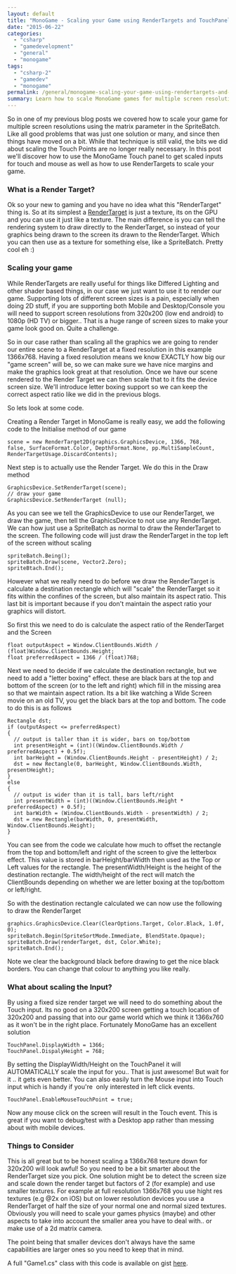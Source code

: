 ```yaml
---
layout: default
title: "MonoGame - Scaling your Game using RenderTargets and TouchPanel"
date: "2015-06-22"
categories: 
  - "csharp"
  - "gamedevelopment"
  - "general"
  - "monogame"
tags: 
  - "csharp-2"
  - "gamedev"
  - "monogame"
permalink: /general/monogame-scaling-your-game-using-rendertargets-and-touchpanel/
summary: Learn how to scale MonoGame games for multiple screen resolutions using RenderTargets and TouchPanel for consistent gameplay across devices.
---
```


So in one of my previous blog posts we covered how to scale your game for multiple screen resolutions using the matrix parameter in the SpriteBatch. Like all good problems that was just one solution or many, and since then things have moved on a bit. While that technique is still valid, the bits we did about scaling the Touch Points are no longer really necessary. In this post we'll discover how to use the MonoGame Touch panel to get scaled inputs for touch and mouse as well as how to use RenderTargets to scale your game.

### **What is a Render Target?**

Ok so your new to gaming and you have no idea what this "RenderTarget" thing is. So at its simplest a [RenderTarget](https://msdn.microsoft.com/en-us/library/microsoft.xna.framework.graphics.rendertarget2d.aspx) is just a texture, its on the GPU and you can use it just like a texture. The main difference is you can tell the rendering system to draw directly to the RenderTarget, so instead of your graphics being drawn to the screen its drawn to the RenderTarget. Which you can then use as a texture for something else, like a SpriteBatch. Pretty cool eh :)

### Scaling your game

While RenderTargets are really useful for things like Differed Lighting and other shader based things, in our case we just want to use it to render our game. Supporting lots of different screen sizes is a pain, especially when doing 2D stuff, if you are supporting both Mobile and Desktop/Console you will need to support screen resolutions from 320x200 (low end android) to 1080p (HD TV) or bigger.. That is a huge range of screen sizes to make your game look good on. Quite a challenge.

So in our case rather than scaling all the graphics we are going to render our entire scene to a RenderTarget at a fixed resolution in this example 1366x768. Having a fixed resolution means we know EXACTLY how big our "game screen" will be, so we can make sure we have nice margins and make the graphics look great at that resolution. Once we have our scene rendered to the Render Target we can then scale that to it fits the device screen size. We'll introduce letter boxing support so we can keep the correct aspect ratio like we did in the previous blogs.

So lets look at some code.

Creating a Render Target in MonoGame is really easy, we add the following code to the Initialise method of our game

```
scene = new RenderTarget2D(graphics.GraphicsDevice, 1366, 768, false, SurfaceFormat.Color, DepthFormat.None, pp.MultiSampleCount, RenderTargetUsage.DiscardContents);
```

Next step is to actually use the Render Target. We do this in the Draw method

```
GraphicsDevice.SetRenderTarget(scene);
// draw your game
GraphicsDevice.SetRenderTarget (null);
```

As you can see we tell the GraphicsDevice to use our RenderTarget, we draw the game, then tell the GraphicsDevice to not use any RenderTarget. We can how just use a SpriteBatch as normal to draw the RenderTarget to the screen. The following code will just draw the RenderTarget in the top left of the screen without scaling

```
spriteBatch.Being();
spriteBatch.Draw(scene, Vector2.Zero);
spriteBtach.End();
```

However what we really need to do before we draw the RenderTarget is calculate a destination rectangle which will "scale" the RenderTarget so it fits within the confines of the screen, but also maintain its aspect ratio. This last bit is important because if you don't maintain the aspect ratio your graphics will distort.

So first this we need to do is calculate the aspect ratio of the RenderTarget and the Screen

```
float outputAspect = Window.ClientBounds.Width / (float)Window.ClientBounds.Height;
float preferredAspect = 1366 / (float)768;
```

Next we need to decide if we calculate the destination rectangle, but we need to add a "letter boxing" effect. these are black bars at the top and bottom of the screen (or to the left and right) which fill in the missing area so that we maintain aspect ration. Its a bit like watching a Wide Screen movie on an old TV, you get the black bars at the top and bottom. The code to do this is as follows

```
Rectangle dst;
if (outputAspect <= preferredAspect)
{
  // output is taller than it is wider, bars on top/bottom
  int presentHeight = (int)((Window.ClientBounds.Width / preferredAspect) + 0.5f);
  int barHeight = (Window.ClientBounds.Height - presentHeight) / 2;
  dst = new Rectangle(0, barHeight, Window.ClientBounds.Width, presentHeight);
}
else
{
  // output is wider than it is tall, bars left/right
  int presentWidth = (int)((Window.ClientBounds.Height * preferredAspect) + 0.5f);
  int barWidth = (Window.ClientBounds.Width - presentWidth) / 2;
  dst = new Rectangle(barWidth, 0, presentWidth, Window.ClientBounds.Height);
}
```

You can see from the code we calculate how much to offset the rectangle from the top and bottom/left and right of the screen to give the letterbox effect. This value is stored in barHeight/barWidth then used as the Top or Left values for the rectangle. The presentWidth/Height is the height of the destination rectangle. The width/height of the rect will match the ClientBounds depending on whether we are letter boxing at the top/bottom or left/right.

So with the destination rectangle calculated we can now use the following to draw the RenderTarget

```
graphics.GraphicsDevice.Clear(ClearOptions.Target, Color.Black, 1.0f, 0);
spriteBatch.Begin(SpriteSortMode.Immediate, BlendState.Opaque);
spriteBatch.Draw(renderTarget, dst, Color.White);
spriteBatch.End();
```

Note we clear the background black before drawing to get the nice black borders. You can change that colour to anything you like really.

### What about scaling the Input?

By using a fixed size render target we will need to do something about the Touch input. Its no good on a 320x200 screen getting a touch location of 320x200 and passing that into our game world which we think it 1366x760 as it won't be in the right place. Fortunately MonoGame has an excellent solution

```
TouchPanel.DisplayWidth = 1366;
TouchPanel.DispalyHeight = 768;
```

By setting the DisplayWidth/Height on the TouchPanel it will AUTOMATICALLY scale the input for you.. That is just awesome! But wait for it .. it gets even better. You can also easily turn the Mouse input into Touch input which is handy if you're  only interested in left click events.

```
TouchPanel.EnableMouseTouchPoint = true;
```

Now any mouse click on the screen will result in the Touch event. This is great if you want to debug/test with a Desktop app rather than messing about with mobile devices.

### Things to Consider

This is all great but to be honest scaling a 1366x768 texture down for 320x200 will look awful! So you need to be a bit smarter about the RenderTarget size you pick. One solution might be to detect the screen size and scale down the render target but factors of 2 (for example) and use smaller textures. For example at full resolution 1366x768 you use hight res textures (e.g @2x on iOS) but on lower resolution devices you use a RenderTarget of half the size of your normal one and normal sized textures. Obviously you will need to scale your games physics (maybe) and other aspects to take into account the smaller area you have to deal with.. or make use of a 2d matrix camera.

The point being that smaller devices don't always have the same capabilities are larger ones so you need to keep that in mind.

A full "Game1.cs" class with this code is available on gist [here](https://gist.github.com/dellis1972/feaf0d313c6fe05cae34).
